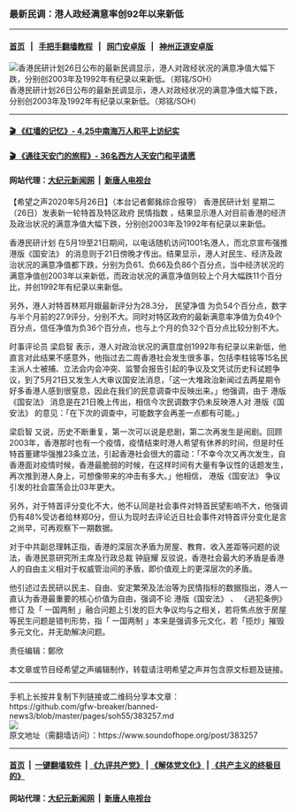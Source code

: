 ### 最新民调：港人政经满意率创92年以来新低
------------------------

#### [首页](https://github.com/gfw-breaker/banned-news3/blob/master/README.md) &nbsp;&nbsp;|&nbsp;&nbsp; [手把手翻墙教程](https://github.com/gfw-breaker/guides/wiki) &nbsp;&nbsp;|&nbsp;&nbsp; [网门安卓版](https://github.com/oGate2/oGate) &nbsp;&nbsp;|&nbsp;&nbsp; [神州正道安卓版](https://github.com/SzzdOgate/update) 



<div><img alt="香港民研计划26日公布的最新民调显示，港人对政经状况的满意净值大幅下跌，分别创2003年及1992年有纪录以来新低。（郑铭/SOH）" src="https://img.soundofhope.org/2020-05/1590502772977.jpg"/>
<br/><figcaption class="caption">
 香港民研计划26日公布的最新民调显示，港人对政经状况的满意净值大幅下跌，分别创2003年及1992年有纪录以来新低。（郑铭/SOH）
</figcaption></div><hr/>

#### [ 🎬  《红墙的记忆》- 4.25中南海万人和平上访纪实](http://141.164.39.94:10000/videos/legend/425.html)

 #### [ 🎬  《通往天安门的旅程》- 36名西方人天安门和平请愿 ](http://141.164.39.94:10000/videos/legend/JTT.html)

 #### 网站代理：[大纪元新闻网](http://167.172.10.89:10080/gb/) &nbsp;|&nbsp; [新唐人电视台](http://167.172.10.89:8808/gb/)

<div><div class="Content__Wrapper sc-1bvya0-0 grZQxZ">
 <p class="meta-top">
  <span class="meta">
   【希望之声2020年5月26日】（本台记者鄭銘综合报导）
  </span>
  <ok href="/term/292447">
   香港民研计划
  </ok>
  星期二（26日）发表新一轮特首及特区政府
  <ok href="/term/292456">
   民情指数
  </ok>
  ，结果显示港人对目前香港的经济及政治状况的满意净值大幅下跌，分别创2003年及1992年有纪录以来新低。
 </p>
 <p>
  <ok href="/term/292447">
   香港民研计划
  </ok>
  在5月19至21日期间，以电话随机访问1001名港人，而北京宣布强推
  <ok href="/term/290128">
   港版《国安法》
  </ok>
  的消息则于21日傍晚才传出。结果显示，港人对民生、经济及政治状况的满意净值都下跌，分别为负61、负66及负86个百分点，当中经济状况的满意净值创2003年以来新低，而政治状况的满意净值则较上个月大幅跌11个百分比，并创1992年有纪录以来新低。
 </p>
 <div class="AD_Embed__Wrap-sc-1xslmin-0 igMuqX module desktop">
  <div>
  </div>
 </div>
 <p>
  另外，港人对特首林郑月娥最新评分为28.3分，
  <ok href="/term/292450">
   民望净值
  </ok>
  为负54个百分点，数字与半个月前的27.9评分，分别不大。同时对特区政府的最新满意率净值为负49个百分点，信任净值为负36个百分点，也与上个月的负32个百分点比较分别不大。
 </p>
 <p>
  时事评论员
  <ok href="/term/292453">
   梁启智
  </ok>
  表示，港人对政治状况的满意度创1992年有纪录以来新低，他直言对此结果不感意外，他指过去二周香港社会发生很多事，包括李柱铭等15名民主派人士被捕、立法会内会冲突、监警会报告引起的争议及文凭试历史科试题争议，到了5月21日又发生人大审议国安法消息，「这一大堆政治新闻过去两星期令好多香港人感到很窒息，因此在我们的民意调查中反映出来。」他强调，由于
  <ok href="/term/290128">
   港版《国安法》
  </ok>
  消息是在21日晚上传出，相信今次民调数字仍未反映港人对
  <ok href="/term/290128">
   港版《国安法》
  </ok>
  的意见：「在下次的调查中，可能数字会再差一点都有可能。」
 </p>
 <p>
  <ok href="/term/292453">
   梁启智
  </ok>
  又说，历史不断重复，第一次可以说是悲剧，第二次再发生是闹剧。回顾2003年，香港那时也有一个疫情，疫情结束时港人希望有休养的时间，但是时任特首董建华强推23条立法，引起香港社会很大的震动：「不幸今次又再次发生，自香港面对疫情时候，香港最脆弱的时候，在这样时间有大量有争议性的话题发生，再次推到港人身上，可想像带来的冲击有多大。」他相信，
  <ok href="/term/290128">
   港版《国安法》
  </ok>
  争议引发的社会震荡会比03年更大。
 </p>
 <p>
  另外，对于特首评分变化不大，他不认同是社会事件对特首民望影响不大，他强调仍有48%受访者给林郑0分，但认为现时去评论近日社会事件对特首评分变化是言之尚早，可再观察下一期数据。
 </p>
 <p>
  对于中共副总理韩正指，香港的深层次矛盾为房屋、教育、收入差距等问题的说法，香港民意研究所主席及行政总裁
  <ok href="/term/193712">
   钟庭耀
  </ok>
  反驳说，香港社会最大的矛盾是香港人的自由主义相对于权威管治间的矛盾，即价值观上的更深层次的矛盾。
 </p>
 <p>
  他引述过去民研以民主、自由、安定繁荣及法治等为民情指标的数据指出，港人一直认为香港最重要的核心价值为自由，强调不论
  <ok href="/term/290128">
   港版《国安法》
  </ok>
  、
  <ok href="/term/11392">
   《逃犯条例》修订
  </ok>
  及「
  <ok href="/term/1658">
   一国两制
  </ok>
  」融合问题上引发的巨大争议均与之相关，若将焦点放于房屋等民生问题是错判形势，指「
  <ok href="/term/1658">
   一国两制
  </ok>
  」本来是强调多元文化，若「揽炒」摧毁多元文化，并无助解决问题。
 </p>
 <p class="meta-btm">
  责任编辑：鄭欣
 </p>
 <p class="meta-btm">
  本文章或节目经希望之声编辑制作，转载请注明希望之声并包含原文标题及链接。
 </p>
</div>
</div>
<hr/>
手机上长按并复制下列链接或二维码分享本文章：<br/>
https://github.com/gfw-breaker/banned-news3/blob/master/pages/soh55/383257.md <br/>
<a href='https://github.com/gfw-breaker/banned-news3/blob/master/pages/soh55/383257.md'><img src='https://github.com/gfw-breaker/banned-news3/blob/master/pages/soh55/383257.md.png'/></a> <br/>
原文地址（需翻墙访问）：https://www.soundofhope.org/post/383257


------------------------
#### [首页](https://github.com/gfw-breaker/banned-news3/blob/master/README.md) &nbsp;|&nbsp; [一键翻墙软件](https://github.com/gfw-breaker/nogfw/blob/master/README.md) &nbsp;| [《九评共产党》](https://github.com/gfw-breaker/9ping.md/blob/master/README.md#九评之一评共产党是什么) | [《解体党文化》](https://github.com/gfw-breaker/jtdwh.md/blob/master/README.md) | [《共产主义的终极目的》](https://github.com/gfw-breaker/gczydzjmd.md/blob/master/README.md)

#### 网站代理：[大纪元新闻网](http://167.172.10.89:10080/gb/) &nbsp;|&nbsp; [新唐人电视台](http://167.172.10.89:8808/gb/)


<img src='http://gfw-breaker.win/banned-news3/pages/soh55/383257.md' width='0px' height='0px'/>